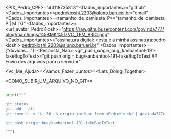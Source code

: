 <PIX_Pedro_CPF>="43118735813"
<Dados_importantes>="github"
<Dados_importantes>=<pedrokioshi.2203@aluno.barueri.br>="email"
<Dados_importantes>=<tamanho_de_camiseta_P>="tamanho_de_camiseta P | M | G"
<Dados_importantes>=<url_avatar_PedroKiosh>="https://raw.githubusercontent.com/govinda777/blog/main/imgs/%5BMK%5D.VC_TEM_BRIO.png"
<Dados_importantes>="assinatura digital: <esta é a minha assinatura:pedro kioshi> <PedroKioshi> <pedrokioshi.2203@aluno.barueri.br>"
<Dados_importantes>=["dúvidas...."]=<Resposta_Nao>
<git_push_origin_bug_kanbantool-191-fakeBugToTest>="git push origin bug/kanbantool-191-fakeBugToTest ## Envio dos arquivos para o servidor"

<Vc_Me_Ajuda>=<Vamos_Fazer_Juntos>=<Lets_Doing_Together>

<COMO_SUBIR_UM_ARQUIVO_NO_GIT>=

```python

print("""

git status
git add --all
git commit -m "$- 30 -$ origin <orfeo> from <PedroKioshi | govinda777> - Este é um tutorial de como fazer a subida de alguns arquivos para o git - $- --30 -$ $- <APRENDENDO_A_SUBIR_ARQUIVOS_NO_GIT> -$"

git push origin bug/kanbantool-191-fakeBugToTest

""")
```
